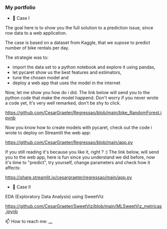 ### My portfolio 

<!--
**CesarGraeter/CesarGraeter** is a ✨ _special_ ✨ repository because its `README.md` (this file) appears on your GitHub profile.

Here are some ideas to get you started:

- 🔭 I’m currently working on machine learning models
- 🌱 I’m currently learning ways to score models
- 👯 I’m looking to collaborate on ML
- 🤔 I’m looking for help with TensorFlow
- 💬 Ask me about business intelligence
- 📫 How to reach me: [...](https://www.linkedin.com/in/cesargraeter/)
-->

- 🔭 Case I

The goal here is to show you the full solution to a prediction issue, since row data to a web application.

The case is based on a dataset from Kaggle, that we supose to predict number of bike rentals per day.

The strategie was to:
  - import the data set to a python notebook and explore it using pandas,
  - let pycaret show us the best features and estimators,
  - tune the chosen model and
  - deploy a web app that uses the model in the internet

Now, let me show you how do i did. The link below will send you to the python code that make the model happend. Don't worry if you never wrote a code yet, it's very well remarked, don't be shy to click.

https://github.com/CesarGraeter/Regressao/blob/main/bike_RandomForest.ipynb

Now you know how to create models with pycaret, check out the code i wrote to deploy on Streamlit the web app:

https://github.com/CesarGraeter/Regressao/blob/main/app.py

If you still reading it's because you like it, right ? :) The link below, will send you to the web app, here is fun since you understand we did before, now it's time to "predict", try yourself, change parameters and check how it affects:

https://share.streamlit.io/cesargraeter/regressao/main/app.py


  
- 🔭 Case II

EDA (Exploratory Data Analysis) using SweetViz

https://github.com/CesarGraeter/SweetViz/blob/main/MLSweetViz_metricas.ipynb

📫 How to reach me: [...](https://www.linkedin.com/in/cesargraeter/)
